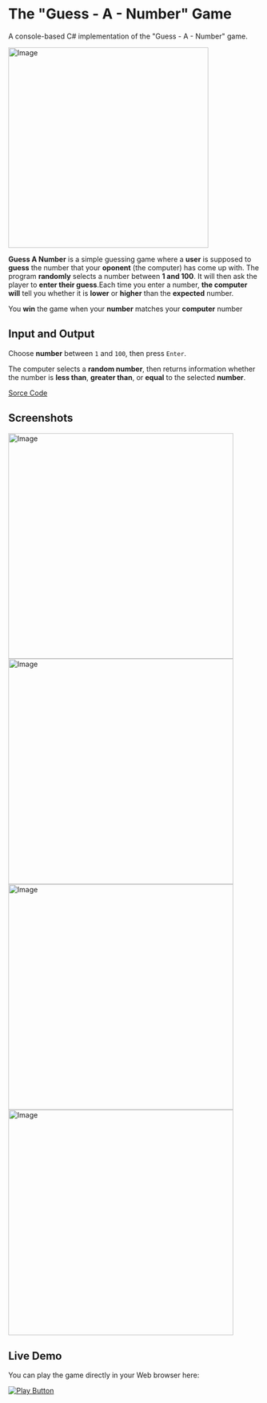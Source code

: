 # The "Guess - A - Number" Game

A console-based C# implementation of the "Guess - A - Number" game.

<img alt="Image" width="400px" src="https://www.teachwithict.com/uploads/5/5/8/2/5582303/published/guess-the-number.png?1611311296" />

**Guess A Number** is a simple guessing game where a **user** is supposed to **guess** the number that your **oponent** (the computer) has come up with. The program **randomly** selects a number between **1 and 100**. It will then ask the player to **enter their guess**.Each time you enter a number, **the computer will** tell you whether it is **lower** or **higher** than the **expected** number.

You **win** the game when your **number** matches your **computer** number

## Input and Output

Choose **number** between `1` and `100`, then press `Enter`.

The computer selects a **random number**, then returns information whether the number is **less than**, **greater than**, or **equal** to the selected **number**.

[Sorce Code](GuessANumber.cs)

## Screenshots

<img alt="Image" width="450px" src="https://user-images.githubusercontent.com/85368212/167501840-8692fbe3-78d0-416e-a2ec-548516cff43e.png" />

<img alt="Image" width="450px" src="https://user-images.githubusercontent.com/85368212/167501993-b7e4e5f5-5588-40af-9460-87a70a998942.png" />

<img alt="Image" width="450px" src="https://user-images.githubusercontent.com/85368212/167502027-a87f60b9-9724-4603-a2bb-17db37f3767e.png" />

<img alt="Image" width="450px" src="https://user-images.githubusercontent.com/85368212/167502072-62f04eb0-9330-458f-a62f-c4c650985434.png" />

## Live Demo

You can play the game directly in your Web browser here:

[<img alt="Play Button" src="https://user-images.githubusercontent.com/85368212/167706022-5128fd5d-d315-4eb9-9001-3bf9008cd91e.png" />](https://replit.com/@PetarPaunov/Guess-A-Number-Game#Main.cs)
